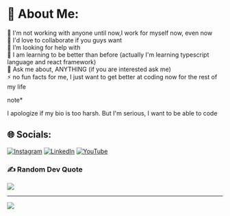 # 💫 About Me:
🔭 I'm not working with anyone until now,I work for myself now, even now<br>👯 I'd love to collaborate if you guys want<br>🤝 I’m looking for help with<br>🌱 I am learning to be better than before (actually I'm learning typescript language and react framework)<br>💬 Ask me about, ANYTHING (if you are interested ask me)<br>⚡ no fun facts for me, I just want to get better at coding now for the rest of my life


note*

I apologize if my bio is too harsh. But I'm serious, I want to be able to code


## 🌐 Socials:
[![Instagram](https://img.shields.io/badge/Instagram-%23E4405F.svg?logo=Instagram&logoColor=white)](https://instagram.com/deonzt_21) [![LinkedIn](https://img.shields.io/badge/LinkedIn-%230077B5.svg?logo=linkedin&logoColor=white)](https://www.linkedin.com/in/muhammad-marza-ananda-0a3145309/) [![YouTube](https://img.shields.io/badge/YouTube-%23FF0000.svg?logo=YouTube&logoColor=white)](https://www.youtube.com/@Marzaananda21) 


### ✍️ Random Dev Quote
![](https://quotes-github-readme.vercel.app/api?type=horizontal&theme=radical)

---
[![](https://visitcount.itsvg.in/api?id=marzaananda&icon=0&color=0)](https://visitcount.itsvg.in)

<!-- Proudly created with GPRM ( https://gprm.itsvg.in ) -->
